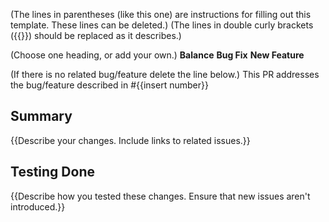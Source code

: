 (The lines in parentheses (like this one) are instructions for filling out this template. These lines can be deleted.)
(The lines in double curly brackets ({{}}) should be replaced as it describes.)

(Choose one heading, or add your own.)
**Balance**
**Bug Fix**
**New Feature**

(If there is no related bug/feature delete the line below.)
This PR addresses the bug/feature described in #{{insert number}}

## Summary
{{Describe your changes. Include links to related issues.}}

## Testing Done
{{Describe how you tested these changes. Ensure that new issues aren't introduced.}}
